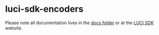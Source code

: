 # luci-sdk-encoders #
Please note all documentation lives in the [docs folder](docs/1_encoders.md) or at the 
[LUCI SDK](https://lucimobility.github.io/luci-ros2-sdk-docs/) website.